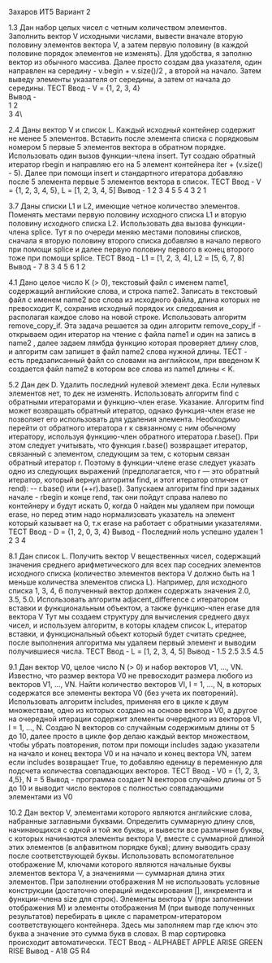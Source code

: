 Захаров ИТ5 Вариант 2

1.3 Дан набор целых чисел с четным количеством элементов. Заполнить вектор V исходными
числами, вывести вначале вторую половину элементов вектора V, а затем первую половину (в
каждой половине порядок элементов не изменять).
Для удобства, я заполню вектор из обычного массива. Далее просто создам два указателя, один направлен на середину - v.begin + v.size()/2 , а второй на начало.
Затем выведу элементы указателя от середины, а затем от начала до середины.
ТЕСТ
Ввод - V = {1, 2, 3, 4}\
Вывод -\
1 2\
3 4\


2.4 Даны вектор V и список L. Каждый исходный контейнер содержит не менее 5 элементов.
Вставить после элемента списка с порядковым номером 5 первые 5 элементов вектора в
обратном порядке. Использовать один вызов функции-члена insert.
Тут создаю обратный итератор rbegin и направляю его на 5 элемент контейнера iter + (v.size() - 5). Далее при помощи insert и стандартного итератора добавляю после 5 элемента первые 5 элементов вектора в список.
ТЕСТ
Ввод - V = {1, 2, 3, 4, 5}, L = [1, 2, 3, 4, 5]
Вывод - 1 2 3 4 5 5 4 3 2 1


3.7 Даны списки L1 и L2, имеющие четное количество элементов. Поменять местами первую
половину исходного списка L1 и вторую половину исходного списка L2. Использовать два
вызова функции-члена splice.
Тут я по очереди меняю местами половины списков, сначала я вторую половину второго списка добавляю в начало первого при помощи splice и далее первую половину первого в конец второго тоже при помощи splice.
ТЕСТ
Ввод - L1 = [1, 2, 3, 4], L2 = [5, 6, 7, 8]
Вывод - 
7 8 3 4
5 6 1 2


4.1 Дано целое число K (> 0), текстовый файл с именем name1, содержащий английские слова, и
строка name2. Записать в текстовый файл с именем name2 все слова из исходного файла, длина
которых не превосходит K, сохранив исходный порядок их следования и располагая каждое
слово на новой строке. Использовать алгоритм remove_copy_if.
Эта задача решается за один алгоритм remove_copy_if - открываем один итератор на чтение с файла name1 и один на запись в name2 , далее задаем лямбда функцию которая проверяет длину слов, и алгоритм сам запишет в файл name2 слова нужной длины.
ТЕСТ - есть предзаписанный файл со словами на английском, при введеном K создается файл name2 в котором все слова из name1 длины < K. 


5.2 Дан дек D. Удалить последний нулевой элемент дека. Если нулевых элементов нет, то дек не
изменять. Использовать алгоритм find с обратными итераторами и функцию-член erase.
Указание. Алгоритм find может возвращать обратный итератор, однако функция-член erase не
позволяет его использовать для удаления элемента. Необходимо перейти от обратного
итератора r к связанному с ним обычному итератору, используя функцию-член обратного
итератора r.base(). При этом следует учитывать, что функция r.base() возвращает итератор,
связанный с элементом, следующим за тем, с которым связан обратный итератор r. Поэтому в
функции-члене erase следует указать одно из следующих выражений (предполагается, что r —
это обратный итератор, который вернул алгоритм find, и этот итератор отличен от rend): --
r.base() или (++r).base().
Запускаем алгоритм find при заданых начале - rbegin и конце rend, так они пойдут справа налево по контейнеру и будут искать 0, когда 0 найден мы удаляем при помощи erase, но перед этим надо нормализовать указатель на элемент который казывает на 0, т.к erase на работает с обратными указателями.
ТЕСТ
Ввод - D = {1, 2, 0, 3, 4}
Вывод - 
Последний ноль успешно удален
1 2 3 4


8.1 Дан список L. Получить вектор V вещественных чисел, содержащий значения среднего
арифметического для всех пар соседних элементов исходного списка (количество элементов
вектора V должно быть на 1 меньше количества элементов списка L). Например, для исходного
списка 1, 3, 4, 6 полученный вектор должен содержать значения 2.0, 3.5, 5.0. Использовать
алгоритм adjacent_difference с итератором вставки и функциональным объектом, а также
функцию-член erase для вектора V
Тут мы создаем структуру для вычисления среднего двух чисел, и используем алгоритм, в которы кладем список L, итератор вставки, и функциональный обьект который будет считать среднее, после выполнения алгоритма мы удаляем первый элемент и выводим получившиеся числа.
ТЕСТ 
Ввод - L = [1, 2, 3, 4, 5]
Вывод - 1.5 2.5 3.5 4.5


9.1 Дан вектор V0, целое число N (> 0) и набор векторов V1, …, VN. Известно, что размер вектора V0
не превосходит размера любого из векторов V1, …, VN. Найти количество векторов VI, I = 1, …, N,
в которых содержатся все элементы вектора V0 (без учета их повторений). Использовать
алгоритм includes, применяя его в цикле к двум множествам, одно из которых создано на основе
вектора V0, а другое на очередной итерации содержит элементы очередного из векторов VI, I = 1, …, N.
Создаю N векторов со случайным содержимым длины от 5 до 10, далее просто в цикле фор делаю каждый вектор множеством, чтобы убрать повторения, потом при помощи includes задаю указатели на начало и конец вектора V0 и на начало и конец вектора VN, затем если includes возвращает True, то добавляю еденицу в переменную для подсчета количества совпадающих векторов.
ТЕСТ 
Ввод - V0 = {1, 2, 3, 4,5}, N = 5
Вывод - программа создает N векторов случайно длины от 5 до 10 и выводит число векторов с полностью совпадающими элементами из V0


10.2 Дан вектор V, элементами которого являются английские слова, набранные заглавными
буквами. Определить суммарную длину слов, начинающихся с одной и той же буквы, и вывести
все различные буквы, с которых начинаются элементы вектора V, вместе с суммарной длиной
этих элементов (в алфавитном порядке букв); длину выводить сразу после соответствующей
буквы. Использовать вспомогательное отображение M, ключами которого являются начальные
буквы элементов вектора V, а значениями — суммарная длина этих элементов. При заполнении
отображения M не использовать условные конструкции (достаточно операций индексирования
[], инкремента и функции-члена size для строк). Элементы вектора V (при заполнении
отображения M) и элементы отображения M (при выводе полученных результатов) перебирать
в цикле с параметром-итератором соответствующего контейнера.
Здесь мы заполняем map где ключ это буква а значение это сумма букв в словах. В map сортировка происходит автоматически. 
ТЕСТ
Ввод - ALPHABET APPLE ARISE GREEN RISE
Вывод - 
A18
G5
R4
